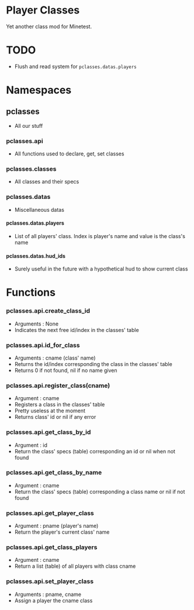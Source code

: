 Player Classes
==============

Yet another class mod for Minetest.

# TODO
 - Flush and read system for `pclasses.datas.players`


# Namespaces

## pclasses
 - All our stuff

### pclasses.api
 - All functions used to declare, get, set classes

### pclasses.classes
 - All classes and their specs

### pclasses.datas
 - Miscellaneous datas

#### pclasses.datas.players
 - List of all players' class. Index is player's name and value is the class's name

#### pclasses.datas.hud_ids
 - Surely useful in the future with a hypothetical hud to show current class


# Functions

### pclasses.api.create_class_id
 - Arguments : None
 - Indicates the next free id/index in the classes' table

### pclasses.api.id_for_class
 - Arguments : cname (class' name)
 - Returns the id/index corresponding the class in the classes' table
 - Returns 0 if not found, nil if no name given

### pclasses.api.register_class(cname)
 - Argument : cname
 - Registers a class in the classes' table
 - Pretty useless at the moment
 - Returns class' id or nil if any error

### pclasses.api.get_class_by_id
 - Argument : id
 - Return the class' specs (table) corresponding an id or nil when not found

### pclasses.api.get_class_by_name
 - Argument : cname
 - Return the class' specs (table) corresponding a class name or nil if not found

### pclasses.api.get_player_class
 - Argument : pname (player's name)
 - Return the player's current class' name

### pclasses.api.get_class_players
 - Argument : cname
 - Return a list (table) of all players with class cname

### pclasses.api.set_player_class
 - Arguments : pname, cname
 - Assign a player the cname class

